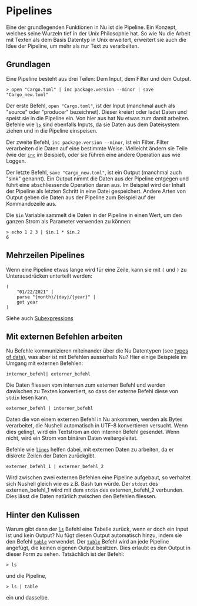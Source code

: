 # Pipelines

Eine der grundlegenden Funktionen in Nu ist die Pipeline. Ein Konzept, welches seine Wurzeln tief in der Unix Philosophie hat.
So wie Nu die Arbeit mit Texten als dem Basis Datentyp in Unix erweitert, erweitert sie auch die Idee der Pipeline, um mehr als nur Text zu verarbeiten.

## Grundlagen

Eine Pipeline besteht aus drei Teilen: Dem Input, dem Filter und dem Output.

```
> open "Cargo.toml" | inc package.version --minor | save "Cargo_new.toml"
```

Der erste Befehl, `open "Cargo.toml"`, ist der Input (manchmal auch als "source" oder "producer" bezeichnet).
Dieser kreiert oder ladet Daten und speist sie in die Pipeline ein. Von hier aus hat Nu etwas zum damit arbeiten.
Befehle wie [`ls`](/book/commands/ls.md) sind ebenfalls Inputs, da sie Daten aus dem Dateisystem ziehen und in die Pipeline einspeisen.

Der zweite Befehl, `inc package.version --minor`, ist ein Filter. Filter verarbeiten die Daten auf eine bestimmte Weise.
Vielleicht ändern sie Teile (wie der [`inc`](/book/commands/inc.md) im Beispiel), oder sie führen eine andere Operation aus wie Loggen.

Der letzte Befehl, `save "Cargo_new.toml"`, ist ein Output (manchmal auch "sink" genannt). Ein Output nimmt die Daten aus der Pipeline entgegen und führt
eine abschliessende Operation daran aus. Im Beispiel wird der Inhalt der Pipeline als letzten Schritt in eine Datei gespeichert.
Andere Arten von Output geben die Daten aus der Pipeline zum Beispiel auf der Kommandozeile aus.

Die `$in` Variable sammelt die Daten in der Pipeline in einen Wert, um den ganzen Strom als Parameter verwenden zu können:

```nushell
> echo 1 2 3 | $in.1 * $in.2
6
```

## Mehrzeilen Pipelines

Wenn eine Pipeline etwas lange wird für eine Zeile, kann sie mit `(` und `)` zu Unterausdrücken unterteilt werden:

```nushell
(
    "01/22/2021" |
    parse "{month}/{day}/{year}" |
    get year
)
```

Siehe auch [Subexpressions](https://www.nushell.sh/book/variables_and_subexpressions.html#subexpressions)

## Mit externen Befehlen arbeiten

Nu Befehle kommunizieren miteinander über die Nu Datentypen (see [types of data](types_of_data.md)), was aber ist mit Befehlen ausserhalb Nu?
Hier einige Beispiele im Umgang mit externen Befehlen:

`interner_befehl| externer_befehl`

Die Daten fliessen vom internen zum externen Befehl und werden dawischen zu Texten konvertiert,
so dass der externe Befehl diese von `stdin` lesen kann.

`externer_befehl | interner_befehl`

Daten die von einem externen Befehl in Nu ankommen, werden als Bytes verarbeitet, die Nushell automatisch in UTF-8 konvertieren versucht.
Wenn dies gelingt, wird ein Textstrom an den internen Befehl gesendet. Wenn nicht, wird ein Strom von binären Daten weitergeleitet.

Befehle wie [`lines`](/book/commands/lines.md) helfen dabei, mit externen Daten zu arbeiten, da er diskrete Zeilen der Daten zurückgibt.

`externer_befehl_1 | externer_befehl_2`

Wird zwischen zwei externen Befehlen eine Pipeline aufgebaut, so verhaltet sich Nushell gleich wie es z.B. Bash tun würde.
Der `stdout` des externen_befehl_1 wiird mit dem `stdin` des externen_befehl_2 verbunden. Dies lässt die Daten natürlich zwischen den Befehlen fliessen.

## Hinter den Kulissen

Warum gibt dann der [`ls`](/book/commands/ls.md) Befehl eine Tabelle zurück, wenn er doch ein Input ist und kein Output?
Nu fügt diesen Output automatisch hinzu, indem sie den Befehl [`table`](/book/commands/table.md) verwendet.
Der [`table`](/book/commands/table.md) Befehl wird an jede Pipeline angefügt, die keinen eigenen Output besitzen.
Dies erlaubt es den Output in dieser Form zu sehen. Tatsächlich ist der Befehl:

```
> ls
```

und die Pipeline,

```
> ls | table
```

ein und dasselbe.
